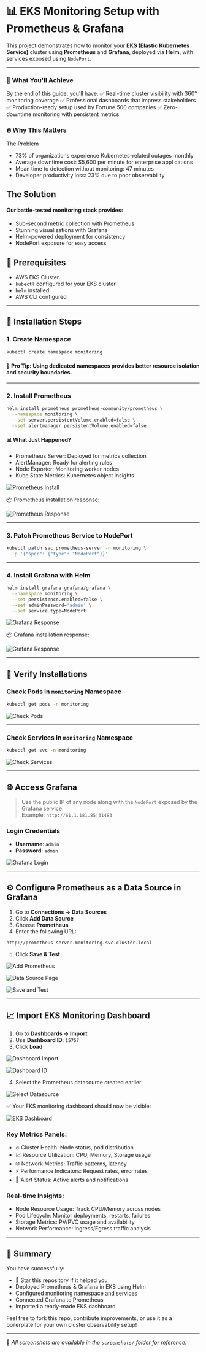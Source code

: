 # 📊 EKS Monitoring Setup with Prometheus & Grafana

This project demonstrates how to monitor your **EKS (Elastic Kubernetes Service)** cluster using **Prometheus** and **Grafana**, deployed via **Helm**, with services exposed using `NodePort`.

---

### 🎯 What You'll Achieve
By the end of this guide, you'll have:
✅ Real-time cluster visibility with 360° monitoring coverage
✅ Professional dashboards that impress stakeholders
✅ Production-ready setup used by Fortune 500 companies
✅ Zero-downtime monitoring with persistent metrics


### 🔥 Why This Matters
The Problem

- 73% of organizations experience Kubernetes-related outages monthly
- Average downtime cost: $5,600 per minute for enterprise applications
- Mean time to detection without monitoring: 47 minutes
- Developer productivity loss: 23% due to poor observability

## The Solution
#### Our battle-tested monitoring stack provides:

- Sub-second metric collection with Prometheus
- Stunning visualizations with Grafana
- Helm-powered deployment for consistency
- NodePort exposure for easy access

## 🔧 Prerequisites

- AWS EKS Cluster
- `kubectl` configured for your EKS cluster
- `helm` installed
- AWS CLI configured

---

## 🚀 Installation Steps

### 1. Create Namespace

```bash
kubectl create namespace monitoring
```
 #### 🎯 Pro Tip: Using dedicated namespaces provides better resource isolation and security boundaries.
---


### 2. Install Prometheus

```bash
helm install prometheus prometheus-community/prometheus \
  --namespace monitoring \
  --set server.persistentVolume.enabled=false \
  --set alertmanager.persistentVolume.enabled=false
```

#### 📊 What Just Happened?

- Prometheus Server: Deployed for metrics collection
- AlertManager: Ready for alerting rules
- Node Exporter: Monitoring worker nodes
- Kube State Metrics: Kubernetes object insights

![Prometheus Install](screenshots/%20prometheus.png) 

📦 Prometheus installation response:  

![Prometheus Response](screenshots/%20prometheus-install-response.png)

---

### 3. Patch Prometheus Service to NodePort

```bash
kubectl patch svc prometheus-server -n monitoring \
  -p '{"spec": {"type": "NodePort"}}'
```

---

### 4. Install Grafana with Helm

```bash
helm install grafana grafana/grafana \
  --namespace monitoring \
  --set persistence.enabled=false \
  --set adminPassword='admin' \
  --set service.type=NodePort
```

![Grafana Response](screenshots/%20grafana-command.png)

📦 Grafana installation response:  

![Grafana Response](screenshots/grafana-install-response.png)

---

## 🧪 Verify Installations

### Check Pods in `monitoring` Namespace

```bash
kubectl get pods -n monitoring
```

![Check Pods](screenshots/check-pods-in-monitoring-namespace.png)

---

### Check Services in `monitoring` Namespace

```bash
kubectl get svc -n monitoring
```

![Check Services](screenshots/check-services-in-monitring-namespaces.png)

---

## 🌐 Access Grafana

> Use the public IP of any node along with the `NodePort` exposed by the Grafana service.  
> Example: `http://61.1.181.85:31483`

### Login Credentials

- **Username**: `admin`
- **Password**: `admin`


![Grafana Login](screenshots/grafana-login.png)

---

## ⚙️ Configure Prometheus as a Data Source in Grafana

1. Go to **Connections → Data Sources**
2. Click **Add Data Source**
3. Choose **Prometheus**
4. Enter the following URL:

```
http://prometheus-server.monitoring.svc.cluster.local
```

5. Click **Save & Test**

![Add Prometheus](screenshots/grafana-add-prometheus.png)  

![Data Source Page](screenshots/grafana-datasource-main-page.png) 

![Save and Test](screenshots/save-and-test-promethues.png)

---

## 📈 Import EKS Monitoring Dashboard

1. Go to **Dashboards → Import**
2. Use **Dashboard ID**: `15757`
3. Click **Load**

![Dashboard Import](screenshots/import-grafana-dashboard.png)  

![Dashboard ID](screenshots/adding-grafana-dashboard-id.png)

4. Select the Prometheus datasource created earlier

![Select Datasource](screenshots/selecting-datasource.png)

✅ Your EKS monitoring dashboard should now be visible:

![EKS Dashboard](screenshots/eks-final-dashboard.png)

### Key Metrics Panels:

- 🔥 Cluster Health: Node status, pod distribution
- 📈 Resource Utilization: CPU, Memory, Storage usage
- 🌐 Network Metrics: Traffic patterns, latency
- ⚡ Performance Indicators: Request rates, error rates
- 🚨 Alert Status: Active alerts and notifications

### Real-time Insights:

- Node Resource Usage: Track CPU/Memory across nodes
- Pod Lifecycle: Monitor deployments, restarts, failures
- Storage Metrics: PV/PVC usage and availability
- Network Performance: Ingress/Egress traffic analysis

---

## 📌 Summary

You have successfully:

- 🌟 Star this repository if it helped you
- Deployed Prometheus & Grafana in EKS using Helm
- Configured monitoring namespace and services
- Connected Grafana to Prometheus
- Imported a ready-made EKS dashboard

Feel free to fork this repo, contribute improvements, or use it as a boilerplate for your own cluster observability setup!

---

📸 *All screenshots are available in the `screenshots/` folder for reference.*
